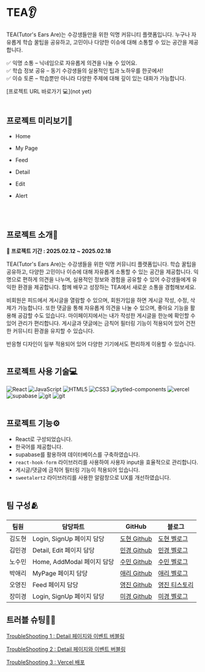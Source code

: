 # TEA👂

TEA(Tutor's Ears Are)는 수강생들만을 위한 익명 커뮤니티 플랫폼입니다.
누구나 자유롭게 학습 꿀팁을 공유하고, 고민이나 다양한 이슈에 대해 소통할 수 있는 공간을 제공합니다.

✅ 익명 소통 – 닉네임으로 자유롭게 의견을 나눌 수 있어요.<br>
✅ 학습 정보 공유 – 동기 수강생들의 실용적인 팁과 노하우를 한곳에서!<br>
✅ 이슈 토론 – 학습뿐만 아니라 다양한 주제에 대해 깊이 있는 대화가 가능합니다.<br>

[프로젝트 URL 바로가기 💻](not yet)
<br><br>

## 프로젝트 미리보기👑

- Home

- My Page

- Feed

- Detail

- Edit

- Alert

  <br><br>

## 프로젝트 소개📄

**📆 프로젝트 기간 : 2025.02.12 ~ 2025.02.18**

TEA(Tutor's Ears Are)는 수강생들을 위한 익명 커뮤니티 플랫폼입니다. 학습 꿀팁을 공유하고, 다양한 고민이나 이슈에 대해 자유롭게 소통할 수 있는 공간을 제공합니다. 익명으로 편하게 의견을 나누며, 실용적인 정보와 경험을 공유할 수 있어 수강생들에게 유익한 환경을 제공합니다. 함께 배우고 성장하는 TEA에서 새로운 소통을 경험해보세요.

비회원은 피드에서 게시글을 열람할 수 있으며, 회원가입을 하면 게시글 작성, 수정, 삭제가 가능합니다. 또한 댓글을 통해 자유롭게 의견을 나눌 수 있으며, 좋아요 기능을 활용해 공감할 수도 있습니다. 마이페이지에서는 내가 작성한 게시글을 한눈에 확인할 수 있어 관리가 편리합니다. 게시글과 댓글에는 금칙어 필터링 기능이 적용되어 있어 건전한 커뮤니티 환경을 유지할 수 있습니다.

반응형 디자인이 일부 적용되어 있어 다양한 기기에서도 편리하게 이용할 수 있습니다.
<br><br>

## 프로젝트 사용 기술💻

![React](https://img.shields.io/badge/-React-61DAFB?&logo=react&logoColor=white) ![JavaScript](https://img.shields.io/badge/-JavaScript-F7DF1E?&logo=javascript&logoColor=white) ![HTML5](https://img.shields.io/badge/-HTML5-E34F26?&logo=html5&logoColor=white) ![CSS3](https://img.shields.io/badge/-CSS3-1572B6?&logo=css3&logoColor=white) ![sytled-components](https://img.shields.io/badge/-styledcomponents-DB7093?&logo=styledcomponents&logoColor=white) ![vercel](https://img.shields.io/badge/-vercel-000000?&logo=vercel&logoColor=white) ![supabase](https://img.shields.io/badge/-supabase-3FCF8E?&logo=supabase&logoColor=white) ![git](https://img.shields.io/badge/-git-F05032?&logo=git&logoColor=white) ![git](https://img.shields.io/badge/-github-181717?&logo=github&logoColor=white)
<br><br>

## 프로젝트 기능⚙️

- React로 구성되었습니다.
- 한국어를 제공합니다.
- supabase를 활용하여 데이터베이스를 구축하였습니다.
- `react-hook-form` 라이브러리를 사용하여 사용자 input을 효율적으로 관리합니다.
- 게시글/댓글에 금칙어 필터링 기능이 적용되어 있습니다.
- `sweetalert2` 라이브러리를 사용한 알람창으로 UX를 개선하였습니다.
  <br><br>

## 팀 구성🫂

| 팀원   | 담당파트                   | GitHub                                          | 블로그                                              |
| ------ | -------------------------- | ----------------------------------------------- | --------------------------------------------------- |
| 김도현 | Login, SignUp 페이지 담당  | [도현 Github](https://github.com/woodie2933)    | [도현 벨로그](https://velog.io/@doni_kim/posts)     |
| 김민경 | Detail, Edit 페이지 담당   | [민경 Github](https://github.com/MiiingGaeng)   | [민경 벨로그](https://velog.io/@miiing_gaeng/posts) |
| 노수민 | Home, AddModal 페이지 담당 | [수민 Github](https://github.com/sum529-create) | [수민 벨로그](https://velog.io/@sum529/posts)       |
| 박애리 | MyPage 페이지 담당         | [애리 Github](https://github.com/Aeri0730)      | [애리 벨로그](https://velog.io/@dofl8549/posts)     |
| 오영진 | Feed 페이지 담당           | [영진 Github](https://github.com/DnJ0408)       | [영진 티스토리](https://debnjin.tistory.com/)       |
| 장미경 | Login, SignUp 페이지 담당  | [미경 Github](https://github.com/lyra-j)        | [미경 벨로그](https://velog.io/@ly-ra)              |

## 트러블 슈팅🧑‍💻

[TroubleShooting 1 : Detail 페이지와 이벤트 버블링](https://velog.io/@miiing_gaeng/%ED%8F%AC%EC%BC%93%EB%AA%AC-%EB%8F%84%EA%B0%90-%EC%82%AC%EC%9D%B4%ED%8A%B8-TroubleShooting-1-Detail-%ED%8E%98%EC%9D%B4%EC%A7%80%EC%99%80-%EC%9D%B4%EB%B2%A4%ED%8A%B8-%EB%B2%84%EB%B8%94%EB%A7%81)

[TroubleShooting 2 : Detail 페이지와 이벤트 버블링](https://velog.io/@miiing_gaeng/%ED%8F%AC%EC%BC%93%EB%AA%AC-%EB%8F%84%EA%B0%90-%EC%82%AC%EC%9D%B4%ED%8A%B8-TroubleShooting-2-prefix%EC%99%80-Context-API)

[TroubleShooting 3 : Vercel 배포](https://velog.io/@miiing_gaeng/%ED%8F%AC%EC%BC%93%EB%AA%AC-%EB%8F%84%EA%B0%90-%EC%82%AC%EC%9D%B4%ED%8A%B8-TroubleShooting-3-Vercel-%EB%B0%B0%ED%8F%AC)
